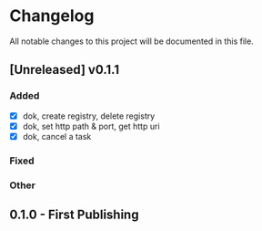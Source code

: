 # Changelog
All notable changes to this project will be documented in this file.

## [Unreleased] v0.1.1

### Added
- [x] dok, create registry, delete registry
- [x] dok, set http path & port, get http uri
- [x] dok, cancel a task

### Fixed


### Other


## 0.1.0 - First Publishing
